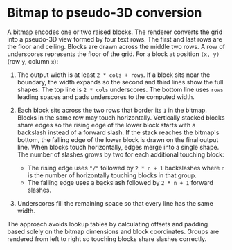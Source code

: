 # Bitmap to pseudo-3D conversion

A bitmap encodes one or two raised blocks. The renderer converts the grid into
a pseudo-3D view formed by four text rows. The first and last rows are the
floor and ceiling. Blocks are drawn across the middle two rows. A row of
underscores represents the floor of the grid. For a block at position `(x, y)`
(row `y`, column `x`):

1. The output width is at least `2 * cols + rows`. If a block sits near the
   boundary, the width expands so the second and third lines show the full
   shapes. The top line is `2 * cols` underscores. The bottom line uses `rows`
   leading spaces and pads underscores to the computed width.

2. Each block sits across the two rows that border its `1` in the bitmap.
   Blocks in the same row may touch horizontally. Vertically stacked blocks
   share edges so the rising edge of the lower block starts with a backslash
   instead of a forward slash. If the stack reaches the bitmap's bottom, the
   falling edge of the lower block is drawn on the final output line. When
   blocks touch horizontally, edges merge into a single shape. The number of
   slashes grows by two for each additional touching block:

   - The rising edge uses `"/"` followed by `2 * n + 1` backslashes where
     `n` is the number of horizontally touching blocks in that group.
   - The falling edge uses a backslash followed by `2 * n + 1` forward
     slashes.

3. Underscores fill the remaining space so that every line has the same width.

The approach avoids lookup tables by calculating offsets and padding based
solely on the bitmap dimensions and block coordinates. Groups are rendered from
left to right so touching blocks share slashes correctly.
